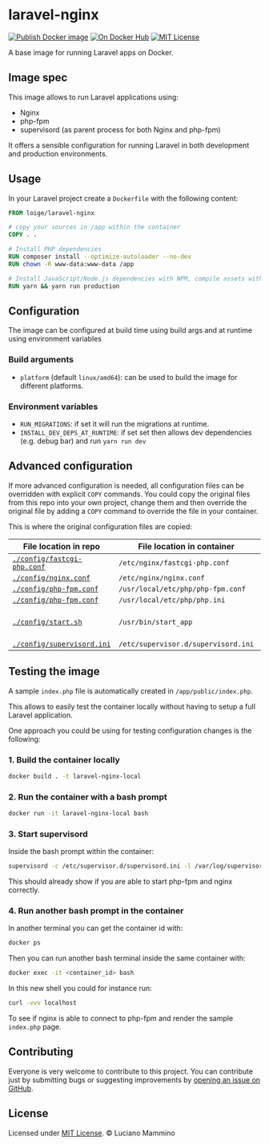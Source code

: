 # laravel-nginx

[![Publish Docker image](https://github.com/lmammino/laravel-nginx/actions/workflows/publish.yml/badge.svg)](https://github.com/lmammino/laravel-nginx/actions/workflows/publish.yml)
[![On Docker Hub](https://img.shields.io/docker/stars/loige/laravel-nginx)](https://hub.docker.com/r/loige/laravel-nginx)
[![MIT License](https://img.shields.io/github/license/lmammino/laravel-nginx)](/LICENSE)

A base image for running Laravel apps on Docker.


## Image spec

This image allows to run Laravel applications using:

  - Nginx
  - php-fpm
  - supervisord (as parent process for both Nginx and php-fpm)

It offers a sensible configuration for running Laravel in both development and production environments.


## Usage

In your Laravel project create a `Dockerfile` with the following content:

```Dockerfile
FROM loige/laravel-nginx

# copy your sources in /app within the container
COPY . .

# Install PHP dependencies
RUN composer install --optimize-autoloader --no-dev
RUN chown -R www-data:www-data /app

# Install JavaScript/Node.js dependencies with NPM, compile assets with Mix
RUN yarn && yarn run production
```


## Configuration

The image can be configured at build time using build args and at runtime using environment variables

### Build arguments

  - `platform` (default `linux/amd64`): can be used to build the image for different platforms.

### Environment variables

  - `RUN_MIGRATIONS`: if set it will run the migrations at runtime.
  - `INSTALL_DEV_DEPS_AT_RUNTIME`: if set set then allows dev dependencies (e.g. debug bar) and run `yarn run dev`


## Advanced configuration

If more advanced configuration is needed, all configuration files can be overridden with explicit `COPY` commands. You could copy the original files from this repo into your own project, change them and then override the original file by adding a `COPY` command to override the file in your container.

This is where the original configuration files are copied:

| **File location in repo** | **File location in container** | **Notes** |
| --- | --- | --- |
| [`./config/fastcgi-php.conf`](/config/fastcgi-php.conf) | `/etc/nginx/fastcgi-php.conf` | |
| [`./config/nginx.conf`](/config/nginx.conf) | `/etc/nginx/nginx.conf` | |
| [`./config/php-fpm.conf`](/config/php-fpm.conf) | `/usr/local/etc/php/php-fpm.conf` | |
| [`./config/php-fpm.conf`](/config/php.ini) | `/usr/local/etc/php/php.ini` | |
| [`./config/start.sh`](/config/start.sh) | `/usr/bin/start_app` | Needs to be executable |
| [`./config/supervisord.ini`](/config/supervisord.ini) | `/etc/supervisor.d/supervisord.ini` | |


## Testing the image

A sample `index.php` file is automatically created in `/app/public/index.php`.

This allows to easily test the container locally without having to setup a full Laravel application.

One approach you could be using for testing configuration changes is the following:

### 1. Build the container locally

```bash
docker build . -t laravel-nginx-local
```

### 2. Run the container with a bash prompt

```bash
docker run -it laravel-nginx-local bash
```

### 3. Start supervisord

Inside the bash prompt within the container:

```bash
supervisord -c /etc/supervisor.d/supervisord.ini -l /var/log/supervisord.log -j /var/run/supervisord.pid;
```

This should already show if you are able to start php-fpm and nginx correctly.

### 4. Run another bash prompt in the container

In another terminal you can get the container id with:

```bash
docker ps
```

Then you can run another bash terminal inside the same container with:

```bash
docker exec -it <container_id> bash
````

In this new shell you could for instance run:

```bash
curl -vvv localhost
```

To see if nginx is able to connect to php-fpm and render the sample `index.php` page.


## Contributing

Everyone is very welcome to contribute to this project.
You can contribute just by submitting bugs or suggesting improvements by
[opening an issue on GitHub](https://github.com/lmammino/laravel-nginx/issues).


## License

Licensed under [MIT License](LICENSE). © Luciano Mammino

